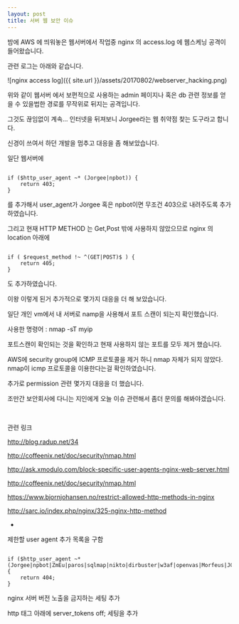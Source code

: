 ```yaml
---
layout: post
title: 서버 웹 보안 이슈 
---
```


밤에 AWS 에 띄워놓은 웹서버에서 작업중 nginx 의 access.log 에 웹스케닝 공격이 들어왔습니다.

관련 로그는 아래와 같습니다.

![nginx access log]({{ site.url }}/assets/20170802/webserver_hacking.png)

위와 같이 웹서버 에서 보편적으로 사용하는 admin 페이지나 혹은 db 관련 정보를 얻을 수 있을법한 경로를 무작위로 뒤지는 공격입니다. 

그것도 끊임없이 계속… 인터넷을 뒤져보니 Jorgee라는 웹 취약점 찾는 도구라고 합니다.

신경이 쓰여서 하던 개발을 멈추고 대응을 좀 해보았습니다.

일단 웹서버에

<pre><code>
if ($http_user_agent ~* (Jorgee|npbot)) {
    return 403;
}
</code></pre>

를 추가해서 user_agent가 Jorgee 혹은 npbot이면 무조건 403으로 내려주도록 추가 하였습니다.

그리고  현재 HTTP METHOD 는 Get,Post 밖에 사용하지 않았으므로 nginx 의 location 아래에

<pre><code>
if ( $request_method !~ ^(GET|POST)$ ) {
    return 405;
}
</code></pre>

도 추가하였습니다.

이왕 이렇게 된거 추가적으로 몇가지 대응을 더 해 보았습니다.

일단 개인 vm에서 내 서버로 namp을 사용해서 포트 스캔이 되는지 확인했습니다.

사용한 명령어 : nmap -sT myip

포트스캔이 확인되는 것을 확인하고 현재 사용하지 않는 포트를 모두 제거 했습니다.

AWS에 security group에 ICMP  프로토콜을 제거 하니 nmap 자체가 되지 않았다. nmap이 icmp 프로토콜을 이용한다는걸 확인하였습니다.

추가로 permission 관련 몇가지 대응을 더 했습니다.

조만간 보안회사에 다니는 지인에게 오늘 이슈 관련해서 좀더 문의를 해봐야겠습니다.

<br>

관련 링크

http://blog.radup.net/34

http://coffeenix.net/doc/security/nmap.html

http://ask.xmodulo.com/block-specific-user-agents-nginx-web-server.html

http://coffeenix.net/doc/security/nmap.html

https://www.bjornjohansen.no/restrict-allowed-http-methods-in-nginx

http://sarc.io/index.php/nginx/325-nginx-http-method

+

제한할 user agent 추가 목록을 구함

<pre><code>
if ($http_user_agent ~* (Jorgee|npbot|ZmEu|paros|sqlmap|nikto|dirbuster|w3af|openvas|Morfeus|JCE|Zollard)) {
    return 404;
}
</code></pre>

nginx 서버 버전 노출을 금지하는 세팅 추가

http 태그 아래에  server_tokens off;   세팅을 추가